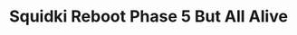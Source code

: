 ---
slug: squidki-reboot-phase-5-but-all-alive
title: Squidki Reboot Phase 5 But All Alive
description: "Squidki Reboot Phase 5 But All Alive is an exciting online game. Play for free directly in your browser!"
icon: /images/new_mods/Sprunki Reboot Phase 5 But All Alive.png
url: https://wowtbc.net/sprunkin/reboot-phase5-all-alive/index.html
previewImage: /images/new_mods/Sprunki Reboot Phase 5 But All Alive.png
type: new mods

# SEO配置
seo:
  title: "Squidki Reboot Phase 5 But All Alive - Play Free Online Game | Fun Browser Games"
  description: "Squidki Reboot Phase 5 But All Alive - Play this fun online game for free in your browser. No download required!"
  ogImage: "/images/new_mods/Sprunki Reboot Phase 5 But All Alive.png"
  keywords: "squidki-reboot-phase-5-but-all-alive, online game, browser game, free game, new mods game, play online"

videoUrls:
  - https://www.youtube.com/embed/example1
  - https://www.youtube.com/embed/example2

whyPlay:
  title: "Why Play Squidki Reboot Phase 5 But All Alive?"
  items:
    - "Immersive Gameplay: Squidki Reboot Phase 5 But All Alive offers an engaging and immersive gaming experience that will keep you entertained for hours"
    - "Challenging Levels: Test your skills with increasingly difficult challenges and obstacles"
    - "Beautiful Graphics: Enjoy stunning visuals and smooth animations that bring the game world to life"
    - "Regular Updates: New content and features are added regularly to keep the game fresh and exciting"
    - "Free to Play: Experience all the fun without spending a penny"
    - "Community Features: Connect with other players, share strategies, and compete for high scores"
    - "Cross-Platform: Play on any device with a web browser, no downloads required"

features:
  title: "Key Features of Squidki Reboot Phase 5 But All Alive"
  image: "/images/new_mods/Sprunki Reboot Phase 5 But All Alive.png"
  items:
    - "Intuitive Controls: Easy to learn controls make Squidki Reboot Phase 5 But All Alive accessible for players of all skill levels"
    - "Multiple Game Modes: Enjoy various gameplay options that provide different challenges and experiences"
    - "Character Customization: Personalize your gaming experience with unique characters and items"
    - "Achievement System: Complete special tasks to earn rewards and recognition"
    - "Leaderboards: Compete with players worldwide and see who can achieve the highest scores"

characteristics:
  title: "Game Characteristics"
  image: "/images/new_mods/Sprunki Reboot Phase 5 But All Alive.png"
  items:
    - "Genre: New mods game with elements of strategy and skill"
    - "Difficulty: Suitable for both casual gamers and those seeking a challenge"
    - "Play Time: Quick sessions or extended gameplay, depending on your preference"
    - "Art Style: Vibrant and engaging visuals that enhance the gaming experience"
    - "Sound Design: Immersive audio that complements the gameplay perfectly"

info: "Squidki Reboot Phase 5 But All Alive is an exciting online game that offers players a unique and engaging gaming experience. With its intuitive controls, stunning visuals, and challenging gameplay, Squidki Reboot Phase 5 But All Alive provides hours of entertainment for players of all ages and skill levels. Whether you're looking for a quick gaming session during a break or an extended play session, Squidki Reboot Phase 5 But All Alive delivers an immersive experience that will keep you coming back for more. The game features multiple levels of increasing difficulty, ensuring that players are constantly challenged as they progress. With regular updates adding new content and features, Squidki Reboot Phase 5 But All Alive remains fresh and exciting, providing endless entertainment options for its growing community of players."

howToPlayIntro: "Welcome to Squidki Reboot Phase 5 But All Alive! This guide will walk you through the basics and help you master the game. Whether you're a beginner or looking to improve your skills, these tips and instructions will enhance your gaming experience."

howToPlaySteps:
  - title: "Getting Started"
    description: "Begin your Squidki Reboot Phase 5 But All Alive adventure by familiarizing yourself with the controls. Use your keyboard or mouse to navigate through the game interface. The tutorial will guide you through the basic mechanics and help you understand the objectives."
  - title: "Understanding the Objectives"
    description: "In Squidki Reboot Phase 5 But All Alive, your main goal is to progress through levels by completing specific objectives. Each level presents unique challenges that require different strategies and approaches."
  - title: "Mastering the Controls"
    description: "Practice using the controls to improve your precision and reaction time. Squidki Reboot Phase 5 But All Alive requires quick reflexes and strategic thinking to overcome obstacles and defeat opponents."
  - title: "Utilizing Power-ups"
    description: "Collect power-ups throughout the game to enhance your abilities and overcome difficult challenges. Each power-up offers unique advantages that can be crucial for success."
  - title: "Developing Strategies"
    description: "As you progress in Squidki Reboot Phase 5 But All Alive, develop effective strategies for different scenarios. Analyze patterns, anticipate challenges, and adapt your approach to maximize your performance."

faq:
  title: "Frequently Asked Questions about Squidki Reboot Phase 5 But All Alive"
  items:
    - question: "Is Squidki Reboot Phase 5 But All Alive free to play?"
      answer: "Yes, Squidki Reboot Phase 5 But All Alive is completely free to play directly in your web browser. No downloads or purchases are required to enjoy the full game experience."
    - question: "Can I play Squidki Reboot Phase 5 But All Alive on mobile devices?"
      answer: "Yes, Squidki Reboot Phase 5 But All Alive is optimized for both desktop and mobile play. You can enjoy the game on any device with a web browser and internet connection."
    - question: "Are there any in-game purchases?"
      answer: "While Squidki Reboot Phase 5 But All Alive is free to play, there may be optional in-game purchases available for cosmetic items or additional features that don't affect core gameplay."
    - question: "How often is Squidki Reboot Phase 5 But All Alive updated?"
      answer: "The developers regularly update Squidki Reboot Phase 5 But All Alive with new content, features, and improvements based on player feedback and game performance."
    - question: "Can I play Squidki Reboot Phase 5 But All Alive offline?"
      answer: "Currently, Squidki Reboot Phase 5 But All Alive requires an internet connection to play as it's a browser-based online game."
    - question: "Is Squidki Reboot Phase 5 But All Alive suitable for children?"
      answer: "Yes, Squidki Reboot Phase 5 But All Alive is designed to be family-friendly and suitable for players of all ages."
    - question: "How do I report bugs or issues?"
      answer: "If you encounter any problems while playing Squidki Reboot Phase 5 But All Alive, you can report them through the game's support page or contact the developers directly through their website."
    - question: "Still Have Questions?"
      answer: "If you have additional questions about Squidki Reboot Phase 5 But All Alive that aren't covered in this FAQ, please visit our support center or contact our customer service team for assistance."
---